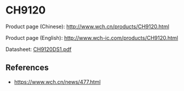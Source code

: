 # CH9120

Product page (Chinese): <http://www.wch.cn/products/CH9120.html>

Product page (English): <http://www.wch-ic.com/products/CH9120.html>

Datasheet: [CH9120DS1.pdf](CH9120DS1.pdf)

## References

- <https://www.wch.cn/news/477.html>
